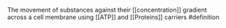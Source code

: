 The movement of substances against their [[concentration]] gradient across a cell membrane using [[ATP]] and [[Proteins]] carriers
#definition